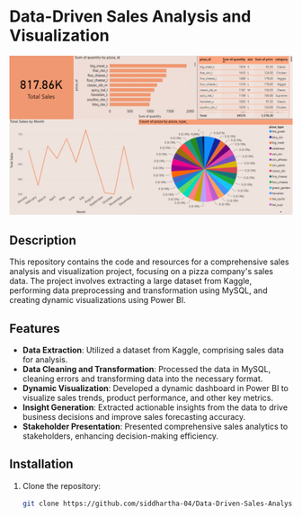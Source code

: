 # Data-Driven Sales Analysis and Visualization

![Project Image](image.png)

## Description

This repository contains the code and resources for a comprehensive sales analysis and visualization project, focusing on a pizza company's sales data. The project involves extracting a large dataset from Kaggle, performing data preprocessing and transformation using MySQL, and creating dynamic visualizations using Power BI.

## Features

- **Data Extraction**: Utilized a dataset from Kaggle, comprising sales data for analysis.
- **Data Cleaning and Transformation**: Processed the data in MySQL, cleaning errors and transforming data into the necessary format.
- **Dynamic Visualization**: Developed a dynamic dashboard in Power BI to visualize sales trends, product performance, and other key metrics.
- **Insight Generation**: Extracted actionable insights from the data to drive business decisions and improve sales forecasting accuracy.
- **Stakeholder Presentation**: Presented comprehensive sales analytics to stakeholders, enhancing decision-making efficiency.

## Installation

1. Clone the repository:

   ```bash
   git clone https://github.com/siddhartha-04/Data-Driven-Sales-Analysis-and-Visualization
   ```
